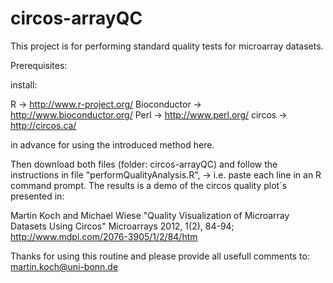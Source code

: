 circos-arrayQC
==============

This project is for performing standard quality tests for microarray datasets.

Prerequisites:

install:

R -> http://www.r-project.org/
Bioconductor -> http://www.bioconductor.org/
Perl -> http://www.perl.org/
circos -> http://circos.ca/


in advance for using the introduced method here.

Then download both files (folder: circos-arrayQC) and follow the instructions in file "performQualityAnalysis.R", 
-> i.e. paste each line in an R command prompt.
The results is a demo of the circos quality plot´s presented in:

Martin Koch and Michael Wiese "Quality Visualization of Microarray Datasets Using Circos"
Microarrays 2012, 1(2), 84-94; http://www.mdpi.com/2076-3905/1/2/84/htm

Thanks for using this routine
and please provide all usefull comments to:
martin.koch@uni-bonn.de
